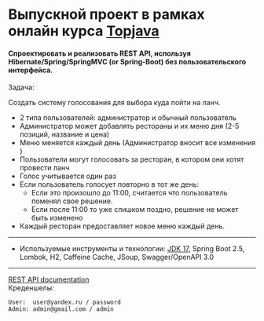 Выпускной проект в рамках онлайн курса <a href="https://topjava.ru/topjava" target="_blank">Topjava</a>
===============================

#### Спроектировать и реализовать REST API, используя Hibernate/Spring/SpringMVC (or Spring-Boot) без пользовательского интерфейса.

Задача:

Создать систему голосования для выбора куда пойти на ланч.

- 2 типа пользователей: администратор и обычный пользователь
- Администратор может добавлять рестораны и их меню дня (2-5 позиций, название и цена)
- Меню меняется каждый день (Администратор вносит все изменения )
- Пользователи могут голосовать за ресторан, в котором они хотят провести ланч
- Голос учитывается один раз
- Если пользователь голосует повторно в тот же день:
  - Если это произошло до 11:00, считается что пользователь поменял свое решение.
  - Если после 11:00 то уже слишком поздно, решение не может быть изменено
- Каждый ресторан предоставляет новое меню каждый день.
-------------------------------------------------------------
- Используемые инструменты и технологии: [JDK 17](http://jdk.java.net/17/), Spring Boot 2.5, Lombok, H2, Caffeine Cache, JSoup, Swagger/OpenAPI 3.0
-----------------------------------------------------
[REST API documentation](http://localhost:8080/swagger-ui.html)  
Креденшелы:
```
User:  user@yandex.ru / password
Admin: admin@gmail.com / admin
```